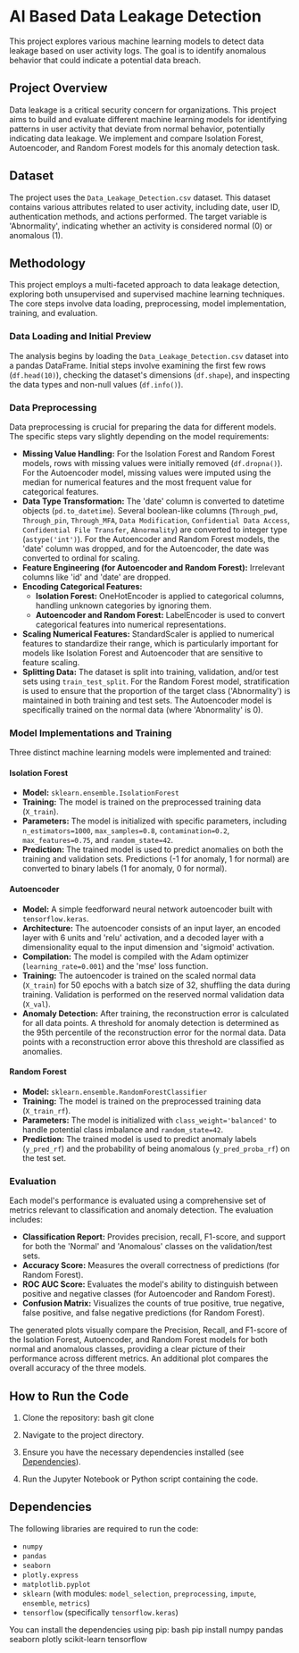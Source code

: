 # AI Based Data Leakage Detection

This project explores various machine learning models to detect data leakage based on user activity logs. The goal is to identify anomalous behavior that could indicate a potential data breach.

## Project Overview

Data leakage is a critical security concern for organizations. This project aims to build and evaluate different machine learning models for identifying patterns in user activity that deviate from normal behavior, potentially indicating data leakage. We implement and compare Isolation Forest, Autoencoder, and Random Forest models for this anomaly detection task.

## Dataset

The project uses the `Data_Leakage_Detection.csv` dataset. This dataset contains various attributes related to user activity, including date, user ID, authentication methods, and actions performed. The target variable is 'Abnormality', indicating whether an activity is considered normal (0) or anomalous (1).

## Methodology

This project employs a multi-faceted approach to data leakage detection, exploring both unsupervised and supervised machine learning techniques. The core steps involve data loading, preprocessing, model implementation, training, and evaluation.

### Data Loading and Initial Preview

The analysis begins by loading the `Data_Leakage_Detection.csv` dataset into a pandas DataFrame. Initial steps involve examining the first few rows (`df.head(10)`), checking the dataset's dimensions (`df.shape`), and inspecting the data types and non-null values (`df.info()`).

### Data Preprocessing

Data preprocessing is crucial for preparing the data for different models. The specific steps vary slightly depending on the model requirements:

- **Missing Value Handling:** For the Isolation Forest and Random Forest models, rows with missing values were initially removed (`df.dropna()`). For the Autoencoder model, missing values were imputed using the median for numerical features and the most frequent value for categorical features.
- **Data Type Transformation:** The 'date' column is converted to datetime objects (`pd.to_datetime`). Several boolean-like columns (`Through_pwd`, `Through_pin`, `Through_MFA`, `Data Modification`, `Confidential Data Access`, `Confidential File Transfer`, `Abnormality`) are converted to integer type (`astype('int')`). For the Autoencoder and Random Forest models, the 'date' column was dropped, and for the Autoencoder, the date was converted to ordinal for scaling.
- **Feature Engineering (for Autoencoder and Random Forest):** Irrelevant columns like 'id' and 'date' are dropped.
- **Encoding Categorical Features:**
    - **Isolation Forest:** OneHotEncoder is applied to categorical columns, handling unknown categories by ignoring them.
    - **Autoencoder and Random Forest:** LabelEncoder is used to convert categorical features into numerical representations.
- **Scaling Numerical Features:** StandardScaler is applied to numerical features to standardize their range, which is particularly important for models like Isolation Forest and Autoencoder that are sensitive to feature scaling.
- **Splitting Data:** The dataset is split into training, validation, and/or test sets using `train_test_split`. For the Random Forest model, stratification is used to ensure that the proportion of the target class ('Abnormality') is maintained in both training and test sets. The Autoencoder model is specifically trained on the normal data (where 'Abnormality' is 0).

### Model Implementations and Training

Three distinct machine learning models were implemented and trained:

#### Isolation Forest

- **Model:** `sklearn.ensemble.IsolationForest`
- **Training:** The model is trained on the preprocessed training data (`X_train`).
- **Parameters:** The model is initialized with specific parameters, including `n_estimators=1000`, `max_samples=0.8`, `contamination=0.2`, `max_features=0.75`, and `random_state=42`.
- **Prediction:** The trained model is used to predict anomalies on both the training and validation sets. Predictions (-1 for anomaly, 1 for normal) are converted to binary labels (1 for anomaly, 0 for normal).

#### Autoencoder

- **Model:** A simple feedforward neural network autoencoder built with `tensorflow.keras`.
- **Architecture:** The autoencoder consists of an input layer, an encoded layer with 6 units and 'relu' activation, and a decoded layer with a dimensionality equal to the input dimension and 'sigmoid' activation.
- **Compilation:** The model is compiled with the Adam optimizer (`learning_rate=0.001`) and the 'mse' loss function.
- **Training:** The autoencoder is trained on the scaled normal data (`X_train`) for 50 epochs with a batch size of 32, shuffling the data during training. Validation is performed on the reserved normal validation data (`X_val`).
- **Anomaly Detection:** After training, the reconstruction error is calculated for all data points. A threshold for anomaly detection is determined as the 95th percentile of the reconstruction error for the normal data. Data points with a reconstruction error above this threshold are classified as anomalies.

#### Random Forest

- **Model:** `sklearn.ensemble.RandomForestClassifier`
- **Training:** The model is trained on the preprocessed training data (`X_train_rf`).
- **Parameters:** The model is initialized with `class_weight='balanced'` to handle potential class imbalance and `random_state=42`.
- **Prediction:** The trained model is used to predict anomaly labels (`y_pred_rf`) and the probability of being anomalous (`y_pred_proba_rf`) on the test set.

### Evaluation

Each model's performance is evaluated using a comprehensive set of metrics relevant to classification and anomaly detection. The evaluation includes:

- **Classification Report:** Provides precision, recall, F1-score, and support for both the 'Normal' and 'Anomalous' classes on the validation/test sets.
- **Accuracy Score:** Measures the overall correctness of predictions (for Random Forest).
- **ROC AUC Score:** Evaluates the model's ability to distinguish between positive and negative classes (for Autoencoder and Random Forest).
- **Confusion Matrix:** Visualizes the counts of true positive, true negative, false positive, and false negative predictions (for Random Forest).

The generated plots visually compare the Precision, Recall, and F1-score of the Isolation Forest, Autoencoder, and Random Forest models for both normal and anomalous classes, providing a clear picture of their performance across different metrics. An additional plot compares the overall accuracy of the three models.

## How to Run the Code

1. Clone the repository: bash git clone


2. Navigate to the project directory.
3. Ensure you have the necessary dependencies installed (see [Dependencies](#dependencies)).
4. Run the Jupyter Notebook or Python script containing the code.

## Dependencies

The following libraries are required to run the code:

- `numpy`
- `pandas`
- `seaborn`
- `plotly.express`
- `matplotlib.pyplot`
- `sklearn` (with modules: `model_selection`, `preprocessing`, `impute`, `ensemble`, `metrics`)
- `tensorflow` (specifically `tensorflow.keras`)

You can install the dependencies using pip: bash pip install numpy pandas seaborn plotly scikit-learn tensorflow

